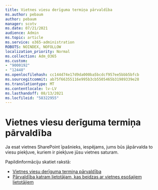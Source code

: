 ```yaml
---
title: Vietnes viesu derīguma termiņa pārvaldība
ms.author: pebaum
author: pebaum
manager: scotv
ms.date: 07/21/2021
audience: Admin
ms.topic: article
ms.service: o365-administration
ROBOTS: NOINDEX, NOFOLLOW
localization_priority: Normal
ms.collection: Adm_O365
ms.custom:
- "9000192"
- "12448"
ms.openlocfilehash: cc144d74e17d9da000ba5bcdcf957ee5bbb5bfcb
ms.sourcegitcommit: ab75f66355116e995b3cb5505465b31989339e28
ms.translationtype: MT
ms.contentlocale: lv-LV
ms.lasthandoff: 08/13/2021
ms.locfileid: "58322955"
---
```

# <a name="manage-guest-expiration-for-a-site"></a>Vietnes viesu derīguma termiņa pārvaldība

Ja esat vietnes SharePoint īpašnieks, iespējams, jums būs jāpārvalda to viesu piekļuve, kuriem ir piekļuve jūsu vietnes saturam.

Papildinformāciju skatiet rakstā:

- [Vietnes viesu derīguma termiņa pārvaldība](https://support.microsoft.com/office/manage-guest-expiration-for-a-site-25bee24f-42ad-4ee8-8402-4186eed74dea)
- [Pārvaldība katram lietotājam, kas beidzas ar vietnes esošajiem lietotājiem](https://docs.microsoft.com/sharepoint/dev/solution-guidance/manage-user-sharing-expiration)